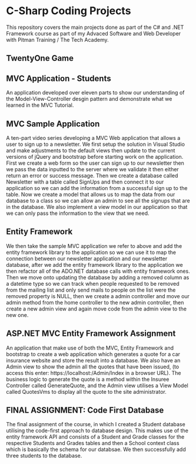 # C-Sharp Coding Projects
This repository covers the main projects done as part of the C# and .NET Framework course as part of my Advaced Software and Web Developer with Pitman Training / The Tech Academy.

## TwentyOne Game

## MVC Application - Students
An application developed over eleven parts to show our understanding of the Model-View-Controller desgin pattern and demonstrate what we learned in the MVC Tutorial.

## MVC Sample Application
A ten-part video series developing a MVC Web application that allows a user to sign up to a newsletter. We first setup the solution in Visual Studio and make adjustments to the default views then update to the current versions of jQuery and bootstrap before starting work on the application. First we create a web form so the user can sign up to our newsletter then we pass the data inputted to the server where we validate it then either return an error or success message. Then we create a database called Newsletter with a table called SignUps and then connect it to our application so we can add the information from a successful sign up to the table. Now we create a model that allows us to map the data from our database to a class so we can allow an admin to see all the signups that are in the database. We also implement a view model in our application so that we can only pass the information to the view that we need.

## Entity Framework
We then take the sample MVC application we refer to above and add the entity framework library to the application so we can use it to map the connection between our newsletter application and our newsletter database, after we add the entity framework library to the application we then refactor all of the ADO.NET database calls with entity framework ones. Then we move onto updating the database by adding a removed column as a datetime type so we can track when people requested to be removed from the mailing list and only send mails to people on the list were the removed property is NULL, then we create a admin controller and move our admin method from the home controller to the new admin controller, then create a new admin view and again move code from the admin view to the new one.

## ASP.NET MVC Entity Framework Assignment
An application that make use of both the MVC, Entity Framework and bootstrap to create a web application which generates a quote for a car insurance website and store the result into a database. We also have an Admin view to show the admin all the quotes that have been issued, (to access this enter: https://localhost:<localport>/Admin/Index in a browser URL). The business logic to generate the quote is a method within the Insuree Controller called GenerateQuote, and the Admin view utilises a View Model called QuotesVms to display all the quote to the site administrator.

## FINAL ASSIGNMENT: Code First Database
The final assignment of the course, in which I created a Student database utilising the code-first approach to database design. This makes use of the entity framework API and consists of a Student and Grade classes for the respective Students and Grades tables and then a School context class which is basically the schema for our databsae. We then successfully add three students to the database.